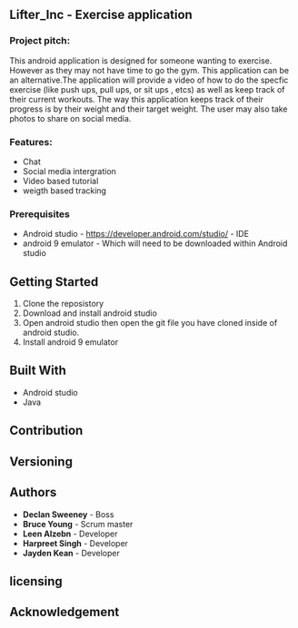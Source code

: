 ## Lifter_Inc - Exercise application
### Project pitch:
This android application is designed for someone wanting to exercise. However as they may not have time to go the gym. This application can be an alternative.The application will provide a video of how to do the specfic exercise (like push ups, pull ups, or sit ups , etcs) as well as keep track of their current workouts. The way this application keeps track of their progress is by their weight and their target weight. The user may also take photos to share on social media. 

### Features:
* Chat
* Social media intergration
* Video based tutorial
* weigth based tracking

### Prerequisites
* Android studio - https://developer.android.com/studio/ - IDE
* android 9 emulator - Which will need to be downloaded within Android studio

## Getting Started 
1. Clone the reposistory
2. Download and install android studio
3. Open android studio then open the git file you have cloned inside of android studio.
4. Install android 9 emulator

## Built With
* Android studio 
* Java 

## Contribution

## Versioning

## Authors
* **Declan Sweeney** - Boss
* **Bruce Young** - Scrum master
* **Leen Alzebn** - Developer
* **Harpreet Singh** - Developer
* **Jayden Kean** - Developer

## licensing 


## Acknowledgement
